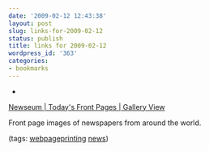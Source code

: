 ```yaml
---
date: '2009-02-12 12:43:38'
layout: post
slug: links-for-2009-02-12
status: publish
title: links for 2009-02-12
wordpress_id: '363'
categories:
- bookmarks
---
```


  * 
                

[Newseum | Today's Front Pages | Gallery View](http://www.newseum.org/todaysfrontpages/default.asp)


                

Front page images of newspapers from around the world.


                

(tags: [webpageprinting](http://delicious.com/eob/webpageprinting) [news](http://delicious.com/eob/news))


            

